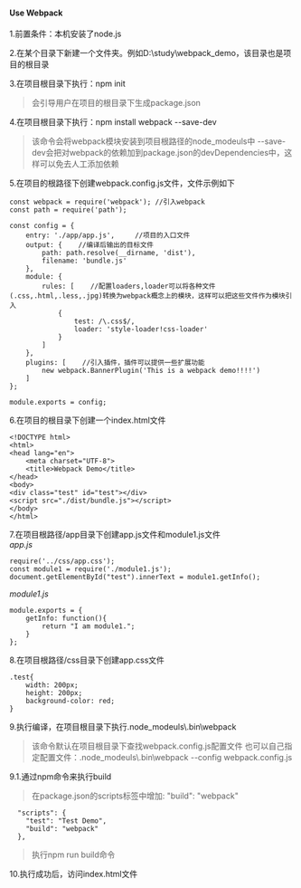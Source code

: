 #### Use Webpack ####
1.前置条件：本机安装了node.js

2.在某个目录下新建一个文件夹。例如D:\study\webpack_demo，该目录也是项目的根目录

3.在项目根目录下执行：npm init
> 会引导用户在项目的根目录下生成package.json

4.在项目根目录下执行：npm install webpack --save-dev
> 该命令会将webpack模块安装到项目根路径的node_modeuls中
> --save-dev会把对webpack的依赖加到package.json的devDependencies中，这样可以免去人工添加依赖

5.在项目的根路径下创建webpack.config.js文件，文件示例如下  
```
const webpack = require('webpack'); //引入webpack
const path = require('path');

const config = {
    entry: './app/app.js',     //项目的入口文件
    output: {    //编译后输出的目标文件
        path: path.resolve(__dirname, 'dist'),
        filename: 'bundle.js'
    },
    module: {
        rules: [    //配置loaders,loader可以将各种文件(.css,.html,.less,.jpg)转换为webpack概念上的模块，这样可以把这些文件作为模块引入
            {
                test: /\.css$/,
                loader: 'style-loader!css-loader'
            }
        ]
    },
    plugins: [    //引入插件，插件可以提供一些扩展功能
        new webpack.BannerPlugin('This is a webpack demo!!!!')
    ]
};

module.exports = config;
```

6.在项目的根目录下创建一个index.html文件  
```
<!DOCTYPE html>
<html>
<head lang="en">
    <meta charset="UTF-8">
    <title>Webpack Demo</title>
</head>
<body>
<div class="test" id="test"></div>
<script src="./dist/bundle.js"></script>
</body>
</html>
```

7.在项目根路径/app目录下创建app.js文件和module1.js文件  
*app.js*  
```
require('../css/app.css');
const module1 = require('./module1.js');
document.getElementById("test").innerText = module1.getInfo();
```

*module1.js*  
```
module.exports = {
    getInfo: function(){
        return "I am module1.";
    }
};
```

8.在项目根路径/css目录下创建app.css文件  
```
.test{
    width: 200px;
    height: 200px;
    background-color: red;
}
```

9.执行编译，在项目根目录下执行.node_modeuls\\.bin\webpack  
> 该命令默认在项目根目录下查找webpack.config.js配置文件
> 也可以自己指定配置文件：.node_modeuls\\.bin\webpack --config webpack.config.js

9.1.通过npm命令来执行build  
> 在package.json的scripts标签中增加: "build": "webpack"  
```
  "scripts": {
    "test": "Test Demo",
    "build": "webpack"
  },
```  
> 执行npm run build命令

10.执行成功后，访问index.html文件  
